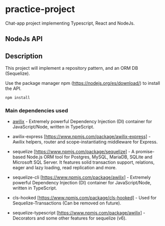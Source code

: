 # practice-project

Chat-app project implementing Typescript, React and NodeJs.

## NodeJs API

## Description
This project will implement a repository pattern, and an ORM DB (Sequelize).

Use the package manager npm (https://nodejs.org/es/download/) to install the API.

```bash
npm install
```

### Main dependencies used

- [awilix](https://www.npmjs.com/package/awilix) - Extremely powerful Dependency Injection (DI) container for JavaScript/Node, written in TypeScript.

- awilix-express [https://www.npmjs.com/package/awilix-express] - Awilix helpers, router and scope-instantiating middleware for Express.

- sequelize [https://www.npmjs.com/package/sequelize] - A promise-based Node.js ORM tool for Postgres, MySQL, MariaDB, SQLite and Microsoft SQL Server. It features solid transaction support, relations, eager and lazy loading, read replication and more.

- sequelize-cli [https://www.npmjs.com/package/awilix] - Extremely powerful Dependency Injection (DI) container for JavaScript/Node, written in TypeScript.

- cls-hooked [https://www.npmjs.com/package/cls-hooked] - Used for Sequelize-Transactions (Can be removed on future).

- sequelize-typescript [https://www.npmjs.com/package/awilix] - Decorators and some other features for sequelize (v6).

